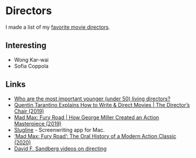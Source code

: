 # Directors

I made a list of my [favorite movie directors](https://www.imdb.com/list/ls080580530/).

## Interesting

* Wong Kar-wai
* Sofia Coppola

## Links

* [Who are the most important younger \(under 50\) living directors?](https://www.reddit.com/r/TrueFilm/comments/8l3d06/who_are_the_most_important_younger_under_50/)
* [Quentin Tarantino Explains How to Write & Direct Movies \| The Director’s Chair \(2019\)](https://www.youtube.com/watch?v=6V1Sm0WCtHU)
* [Mad Max: Fury Road \| How George Miller Created an Action Masterpiece \(2019\)](https://www.youtube.com/watch?v=fS2_fx7gw5k)
* [Slugline](https://slugline.co/) - Screenwriting app for Mac.
* [‘Mad Max: Fury Road’: The Oral History of a Modern Action Classic \(2020\)](https://www.nytimes.com/2020/05/12/movies/mad-max-fury-road-oral-history.html)
* [David F. Sandberg videos on directing](https://www.youtube.com/user/ponysmasher/featured)


